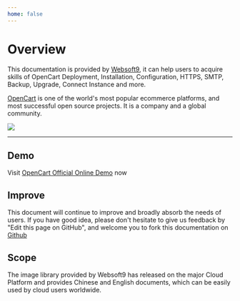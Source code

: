 ```yaml
---
home: false
---
```


# Overview

This documentation is provided by [Websoft9](https://www.websoft9.com/), it can help users to acquire skills of OpenCart Deployment, Installation, Configuration, HTTPS, SMTP, Backup, Upgrade, Connect Instance and more.

[OpenCart](https://prestashop.com) is one of the world's most popular ecommerce platforms, and most successful open source projects. It is a company and a global community.

![](https://libs.websoft9.com/Websoft9/DocsPicture/zh/prestashop/pretashopui-websoft9.png)

---

## Demo

Visit [OpenCart Official Online Demo](http://demo.prestashop.com) now

## Improve

This document will continue to improve and broadly absorb the needs of users. If you have good idea, please don't hesitate to give us feedback by "Edit this page on GitHub", and welcome you to fork this documentation on [Github](https://github.com/Websoft9/ansible-prestashop)

## Scope

The image library provided by Websoft9 has released on the major Cloud Platform and provides Chinese and English documents, which can be easily used by cloud users worldwide.